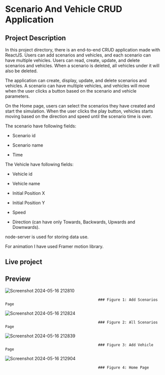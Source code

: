 # Scenario And Vehicle CRUD Application
## Project Description
In this project directory, there is an end-to-end CRUD application made with ReactJS. Users can add scenarios and vehicles, and each scenario can have multiple vehicles. Users can read, create, update, and delete scenarios and vehicles. When a scenario is deleted, all vehicles under it will also be deleted.

The application can create, display, update, and delete scenarios and vehicles. A scenario can have multiple vehicles, and vehicles will move when the user clicks a button based on the scenario and vehicle parameters.

On the Home page, users can select the scenarios they have created and start the simulation. When the user clicks the play button, vehicles starts moving based on the direction and speed until the scenario time is over.

The scenario have following fields:

* Scenario id

* Scenario name

* Time

The Vehicle have following fields:

* Vehicle id

* Vehicle name

* Initial Position X

* Initial Position Y

* Speed

* Direction (can have only Towards, Backwards, Upwards and Downwards).

node-server is used for storing data use.

For animation I have used Framer motion library.

## Live project 



## Preview

![Screenshot 2024-05-16 212810](https://github.com/Ravikumar-07/vehicle-scenario-and-CRUD-operation/assets/140155480/06296852-8d2b-48d8-9e71-24361f197fdb)

                                              ### Figure 1: Add Scenarios Page

![Screenshot 2024-05-16 212824](https://github.com/Ravikumar-07/vehicle-scenario-and-CRUD-operation/assets/140155480/7e8bf93a-81f2-46d6-88ea-c03643dea0fe)

                                              ### Figure 2: All Scenarios Page

![Screenshot 2024-05-16 212839](https://github.com/Ravikumar-07/vehicle-scenario-and-CRUD-operation/assets/140155480/5c13d866-65d3-4307-a4fb-1a1fa57d4993)

                                              ### Figure 3: Add Vehicle Page

![Screenshot 2024-05-16 212904](https://github.com/Ravikumar-07/vehicle-scenario-and-CRUD-operation/assets/140155480/df800fd7-903b-440b-bdcc-d3d595fa5771)

                                              ### Figure 4: Home Page
